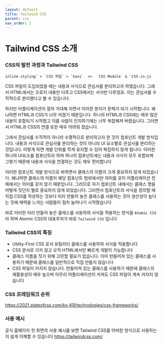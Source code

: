 ```yaml
---
layout: default
title: Tailwind CSS
parent: css
nav_order: 1
---
```


# Tailwind CSS 소개

### CSS의 발전 과정과 Tailwind CSS

```
inline styling` > `CSS 파일` > `Sass`  >>  `CSS Module` & `CSS-in-js
```

CSS 파일이 도입되었을 때는 내용과 서식으로 관심사를 분리하고자 하였습니다. 그래서 HTML에서는 오로지 내용만 다루고 CSS에서는 서식만 다루었죠. 이는 관심사를 수직적으로 분리했다고 볼 수 있습니다.

하지만 어플리케이션이 점차 거대해 지면서 이러한 분리가 문제가 되기 시작합니다. 왜냐하면 HTML과 CSS가 너무 커졌기 때문입니다. 하나의 HTML과 CSS에는 매우 많은 내용이 포함되기 시작했고 이를 사람이 인지하기에는 너무 복잡해져 버렸습니다. 그러면서 HTML과 CSS의 연결 또한 매우 어려워 졌습니다.

그래서 관심사를 수직적이 아니라 수평적으로 분리하고자 한 것이 컴포넌트 개발 방식입니다. 내용과 서식으로 관심사를 분리하는 것이 아니라 UI 요소별로 관심사를 분리하는 것입니다. 이렇게 하면 개발 단위를 작게 유지할 수 있어 복잡하지 않게 됩니다. 이러한 하나의 UI요소를 컴포넌트라 하며 하나의 컴포넌트에는 내용과 서식이 모두 포함되며 그렇기 때문에 내용과 서식을 연결하는 것도 매우 편리합니다

이러한 컴포넌트 개발 방식으로 바뀌면서 클래스의 이름이 크게 중요하지 않게 되었습니다. 왜냐하면 클래스의 이름이 해당 컴포넌트 범위에서만 의미를 갖지 어플리케이션 전체에서는 의미를 갖지 않기 때문입니다. 그러므로 자기 컴포넌트 내에서는 클래스 명을 어떻게 짓던지 별로 중요하지 않게 되었습니다. 그러면서 컴포넌트의 서식을 정의할 때 직접 CSS를 작성하는 것보다 미리 만들어 놓은 클래스를 사용하는 것이 생산성이 높다는 것에 매력을 느끼는 사람들이 점차 늘어나기 시작했습니다

바로 이러한 미리 만들어 놓은 클래스를 사용하여 서식을 적용하는 방식을 `Atomic CSS` 라 하며 Atomic CSS의 대표주자가 바로 `Tailwind CSS` 입니다

### Tailwind CSS의 특징

- Utility-First CSS 로서 유틸리티 클래스를 사용하여 서식을 적용합니다
- CSS 문서로 가지 않고 오직 HTML에서만 빠르게 개발이 가능합니다
- 클래스 이름을 짓기 위해 고민할 필요가 없습니다. 이미 만들어져 있는 클래스를 사용하기 때문에 클래스를 일반적으로 직접 만들지 않습니다
- CSS 파일이 커지지 않습니다. 만들어져 있는 클래스를 사용하기 때문에 클래스의 재활용성이 매우 높으며 아무리 어플리케이션이 커져도 CSS 파일이 계속 커지지 않습니다

### CSS 프레임워크 순위

https://2021.stateofcss.com/ko-KR/technologies/css-frameworks/

### 사용 예시

공식 홈페이지 첫 화면의 사용 예시를 보면 Tailwind CSS를 어떠한 방식으로 사용하는지 쉽게 이해할 수 있습니다 https://tailwindcss.com/